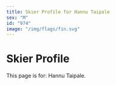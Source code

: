 ```yaml
---
title: Skier Profile for Hannu Taipale
sex: "M"
id: "974"
image: "/img/flags/fin.svg" 
---
```


# Skier Profile

This page is for: Hannu Taipale.
    